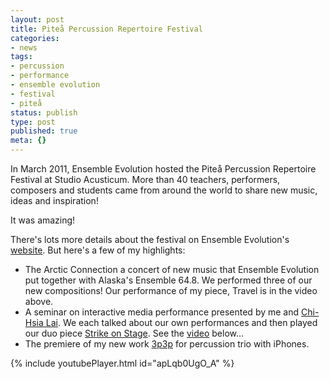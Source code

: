 ```yaml
---
layout: post
title: Piteå Percussion Repertoire Festival
categories:
- news
tags:
- percussion
- performance
- ensemble evolution
- festival
- piteå
status: publish
type: post
published: true
meta: {}
---
```


In March 2011, Ensemble Evolution hosted the Piteå Percussion Repertoire Festival at Studio Acusticum. More than 40 teachers, performers, composers and students came from around the world to share new music, ideas and inspiration!

It was amazing!

There's lots more details about the festival on Ensemble Evolution's [website](http://www.ensemble-evolution.com). But here's a few of my highlights:

* The Arctic Connection a concert of new music that Ensemble Evolution put together with Alaska's Ensemble 64.8. We performed three of our new compositions! Our performance of my piece, Travel is in the video above.
* A seminar on interactive media performance presented by me and [Chi-Hsia Lai](http://www.laichihsia.com). We each talked about our own performances and then played our duo piece [Strike on Stage](http://strikeonstage.posterous.com). See the [video](http://www.youtube.com/watch?v=apLqb0UgO_A) below...
* The premiere of my new work [3p3p](http://youtu.be/vJfFVxCJGZE) for percussion trio with iPhones.

{% include youtubePlayer.html id="apLqb0UgO_A" %}
